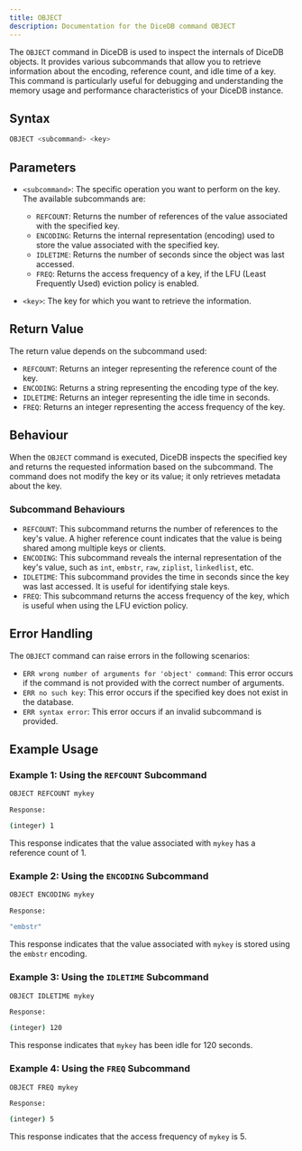 ```yaml
---
title: OBJECT
description: Documentation for the DiceDB command OBJECT
---
```


The `OBJECT` command in DiceDB is used to inspect the internals of DiceDB objects. It provides various subcommands that allow you to retrieve information about the encoding, reference count, and idle time of a key. This command is particularly useful for debugging and understanding the memory usage and performance characteristics of your DiceDB instance.

## Syntax

```bash
OBJECT <subcommand> <key>
```

## Parameters

- `<subcommand>`: The specific operation you want to perform on the key. The available subcommands are:

  - `REFCOUNT`: Returns the number of references of the value associated with the specified key.
  - `ENCODING`: Returns the internal representation (encoding) used to store the value associated with the specified key.
  - `IDLETIME`: Returns the number of seconds since the object was last accessed.
  - `FREQ`: Returns the access frequency of a key, if the LFU (Least Frequently Used) eviction policy is enabled.

- `<key>`: The key for which you want to retrieve the information.

## Return Value

The return value depends on the subcommand used:

- `REFCOUNT`: Returns an integer representing the reference count of the key.
- `ENCODING`: Returns a string representing the encoding type of the key.
- `IDLETIME`: Returns an integer representing the idle time in seconds.
- `FREQ`: Returns an integer representing the access frequency of the key.

## Behaviour

When the `OBJECT` command is executed, DiceDB inspects the specified key and returns the requested information based on the subcommand. The command does not modify the key or its value; it only retrieves metadata about the key.

### Subcommand Behaviours

- `REFCOUNT`: This subcommand returns the number of references to the key's value. A higher reference count indicates that the value is being shared among multiple keys or clients.
- `ENCODING`: This subcommand reveals the internal representation of the key's value, such as `int`, `embstr`, `raw`, `ziplist`, `linkedlist`, etc.
- `IDLETIME`: This subcommand provides the time in seconds since the key was last accessed. It is useful for identifying stale keys.
- `FREQ`: This subcommand returns the access frequency of the key, which is useful when using the LFU eviction policy.

## Error Handling

The `OBJECT` command can raise errors in the following scenarios:

- `ERR wrong number of arguments for 'object' command`: This error occurs if the command is not provided with the correct number of arguments.
- `ERR no such key`: This error occurs if the specified key does not exist in the database.
- `ERR syntax error`: This error occurs if an invalid subcommand is provided.

## Example Usage

### Example 1: Using the `REFCOUNT` Subcommand

```bash
OBJECT REFCOUNT mykey
```

`Response:`

```bash
(integer) 1
```

This response indicates that the value associated with `mykey` has a reference count of 1.

### Example 2: Using the `ENCODING` Subcommand

```bash
OBJECT ENCODING mykey
```

`Response:`

```bash
"embstr"
```

This response indicates that the value associated with `mykey` is stored using the `embstr` encoding.

### Example 3: Using the `IDLETIME` Subcommand

```bash
OBJECT IDLETIME mykey
```

`Response:`

```bash
(integer) 120
```

This response indicates that `mykey` has been idle for 120 seconds.

### Example 4: Using the `FREQ` Subcommand

```bash
OBJECT FREQ mykey
```

`Response:`

```bash
(integer) 5
```

This response indicates that the access frequency of `mykey` is 5.

